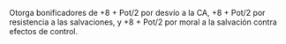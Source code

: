 Otorga bonificadores de +8 + Pot/2 por desvío a la CA, +8 + Pot/2 por resistencia a las salvaciones, y +8 + Pot/2 por moral a la salvación contra efectos de control.